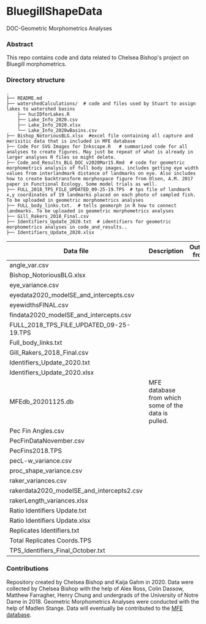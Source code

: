 # BluegillShapeData
DOC-Geometric Morphometrics Analyses

### Abstract
This repo contains code and data related to Chelsea Bishop's project on Bluegill morphometrics.

### Directory structure

```
.
├── README.md
├── watershedCalculations/  # code and files used by Stuart to assign lakes to watershed basins
    ├── hucIDforLakes.R
    ├── Lake_Info_2020.csv
    ├── Lake_Info_2020.xlsx
    └── Lake_Info_2020wBasins.csv
├── Bishop_NotoriousBLG.xlsx  #excel file containing all capture and merisitic data that is included in MFE database
├── Code For SVG Images for Inkscape.R   # summarized code for all analyses to create figures. May just be repeat of what is already in larger analyses R files so might delete. 
├── Code_and_Results_BLG_DOC_v2020Mar15.Rmd  # code for geometric morphometrics analysis of full body images, includes getting eye width values from interlandmark distance of landmarks on eye. Also includes how to create backtransform morphospace figure from Olsen, A.M. 2017 paper in Functional Ecology. Some model trials as well. 
├── FULL_2018_TPS_FILE_UPDATED_09-25-19.TPS  # tps file of landmark x,y coordinates of 19 landmarks placed on each photo of sampled fish. To be uploaded in geometric morphometrics analyses
├── FULL_body_links.txt.  # tells geomorph in R how to connect landmarks. To be uploaded in geometric morphometrics analyses
├── Gill_Rakers_2018_Final.csv 
├── Identifiers_Update_2020.txt  # identifiers for geometric morphometrics analyses in code_and_results..
├── Identifiers_Update_2020.xlsx
```

| Data file      | Description | Output from | Input to |
| -------------- | ----------- | ----------- | -------- |
| angle_var.csv  | | | |R_UnivariateAnalyses.Rmd|
| Bishop_NotoriousBLG.xlsx ||| ||
| eye_variance.csv|||||
| eyedata2020_modelSE_and_intercepts.csv|||||
| eyewidthsFINAL.csv |||||
| findata2020_modelSE_and_intercepts.csv |||||
| FULL_2018_TPS_FILE_UPDATED_09-25-19.TPS |||||
| Full_body_links.txt |||||
| Gill_Rakers_2018_Final.csv |||||
| Identifiers_Update_2020.txt |||||
| Identifiers_Update_2020.xlsx |||||
| MFEdb_20201125.db | MFE database from which some of the data is pulled. ||||
| Pec Fin Angles.csv |||||
| PecFinDataNovember.csv |||||
| PecFins2018.TPS |||||
| pecL-w_variance.csv |||||
| proc_shape_variance.csv |||||
| raker_variances.csv |||||
| rakerdata2020_modelSE_and_intercepts2.csv |||||
| rakerLength_variances.xlsx |||||
| Ratio Identifiers Update.txt |||||
| Ratio Identifiers Update.xlsx |||||
| Replicates Identifiers.txt |||||
| Total Replicates Coords.TPS |||||
| TPS_Identifiers_Final_October.txt |||||


### Contributions
Repository created by Chelsea Bishop and Kaija Gahm in 2020. Data were collected by Chelsea Bishop with the help of Alex Ross, Colin Dassow, Matthew Farragher, Henry Chung and undergrads of the University of Notre Dame in 2018. Geometric Morphometrics Analyses were conducted with the help of Madlen Stange. Data will eventually be contributed to the [MFE database](https://figshare.com/articles/MFE_database_Data_from_ecosystem_ecology_research_by_Jones_Solomon_and_collaborators_on_the_ecology_and_biogeochemistry_of_lakes_and_lake_organisms_in_the_Upper_Midwest_USA/7438598). 
